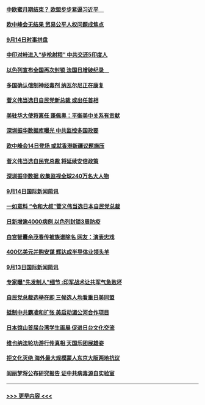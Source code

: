#### [中欧蜜月期结束？ 欧盟步步紧逼习近平　](../pages/prog202/a102940939.md?t=09151051) 
#### [欧中峰会无结果 贸易公平人权问题成焦点](../pages/prog202/a102940803.md?t=09151051) 
#### [9月14日时事拼盘](../pages/prog202/a102940814.md?t=09151051) 
#### [中印对峙进入“步枪射程” 中共交还5印度人](../pages/prog202/a102940816.md?t=09151051) 
#### [以色列宣布全国再次封锁 法国日增破纪录　](../pages/prog202/a102940561.md?t=09151051) 
#### [多国确认俄制神经毒剂 纳瓦尔尼正在康复](../pages/prog202/a102940716.md?t=09151051) 
#### [菅义伟当选日自民党新总裁 或出任首相](../pages/prog202/a102940647.md?t=09151051) 
#### [美驻华大使将离任 蓬佩奥：平衡美中关系有贡献](../pages/prog202/a102940587.md?t=09151051) 
#### [深圳振华数据库曝光 中共监控多国政要](../pages/prog202/a102940492.md?t=09151051) 
#### [欧中峰会14日登场 或就香港新疆议题施压](../pages/prog202/a102940553.md?t=09151051) 
#### [菅义伟当选自民党总裁 将延续安倍政策](../pages/prog202/a102940521.md?t=09151051) 
#### [深圳振华数据 收集监视全球240万名大人物](../pages/prog202/a102940395.md?t=09151051) 
#### [9月14日国际新闻简讯](../pages/prog202/a102940261.md?t=09151051) 
#### [一如意料 “令和大叔”菅义伟当选日本自民党总裁](../pages/prog202/a102940192.md?t=09151051) 
#### [日新增逾4000病例 以色列封锁3周防疫](../pages/prog202/a102940126.md?t=09151051) 
#### [白宫智囊余茂春传被族谱除名 网友：演表忠戏](../pages/prog202/a102940151.md?t=09151051) 
#### [400亿美元并购安谋 辉达成半导体业领头羊](../pages/prog202/a102940117.md?t=09151051) 
#### [9月13日国际新闻简讯](../pages/prog202/a102940019.md?t=09151051) 
#### [专家曝“先发制人”细节 :印军战术让共军气急败坏](../pages/prog202/a102939939.md?t=09151051) 
#### [自民党总裁选举在即 三候选人均看重日美同盟](../pages/prog202/a102939990.md?t=09151051) 
#### [抵制中共霸凌和扩张 美启动湄公河合作项目](../pages/prog202/a102939959.md?t=09151051) 
#### [日本馆山首届台湾学生画展 促进日台文化交流](../pages/prog202/a102939951.md?t=09151051) 
#### [维也纳法轮功游行传真相 天国乐团展雄姿](../pages/prog202/a102939955.md?t=09151051) 
#### [拒文化灭绝 海外最大规模蒙人东京大阪两地抗议](../pages/prog202/a102939945.md?t=09151051) 
#### [阎丽梦将公布研究报告 证中共病毒源自实验室](../pages/prog202/a102939927.md?t=09151051) 

----
#### [ >>> 更早内容 <<< ](../indexes/prog202-earlier.md)
